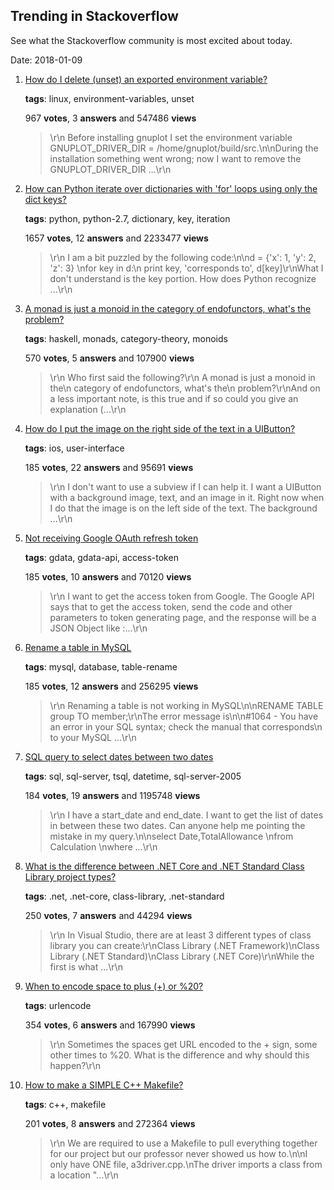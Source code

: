 ## Trending in Stackoverflow

See what the Stackoverflow community is most excited about today.

Date: 2018-01-09


1. [How do I delete (unset) an exported environment variable?](https://stackoverflow.com/questions/6877727/how-do-i-delete-unset-an-exported-environment-variable)

    **tags**: linux, environment-variables, unset
            
    967 **votes**, 3 **answers** and 547486 **views**

    > \r\n            Before installing gnuplot I set the environment variable GNUPLOT_DRIVER_DIR = /home/gnuplot/build/src.\n\nDuring the installation something went wrong; now I want to remove the GNUPLOT_DRIVER_DIR ...\r\n        

    
2. [How can Python iterate over dictionaries with 'for' loops using only the dict keys?](https://stackoverflow.com/questions/3294889/how-can-python-iterate-over-dictionaries-with-for-loops-using-only-the-dict-ke)

    **tags**: python, python-2.7, dictionary, key, iteration
            
    1657 **votes**, 12 **answers** and 2233477 **views**

    > \r\n            I am a bit puzzled by the following code:\n\nd = {'x': 1, 'y': 2, 'z': 3} \nfor key in d:\n    print key, 'corresponds to', d[key]\r\nWhat I don't understand is the key portion. How does Python recognize ...\r\n        

    
3. [A monad is just a monoid in the category of endofunctors, what's the probleⅿ?](https://stackoverflow.com/questions/3870088/a-monad-is-just-a-monoid-in-the-category-of-endofunctors-whats-the-proble%e2%85%bf)

    **tags**: haskell, monads, category-theory, monoids
            
    570 **votes**, 5 **answers** and 107900 **views**

    > \r\n            Who first said the following?\r\n  A monad is just a monoid in the\n  category of endofunctors, what's the\n  problem?\r\nAnd on a less important note, is this true and if so could you give an explanation (...\r\n        

    
4. [How do I put the image on the right side of the text in a UIButton?](https://stackoverflow.com/questions/7100976/how-do-i-put-the-image-on-the-right-side-of-the-text-in-a-uibutton)

    **tags**: ios, user-interface
            
    185 **votes**, 22 **answers** and 95691 **views**

    > \r\n            I don't want to use a subview if I can help it. I want a UIButton with a background image, text, and an image in it. Right now when I do that the image is on the left side of the text. The background ...\r\n        

    
5. [Not receiving Google OAuth refresh token](https://stackoverflow.com/questions/10827920/not-receiving-google-oauth-refresh-token)

    **tags**: gdata, gdata-api, access-token
            
    185 **votes**, 10 **answers** and 70120 **views**

    > \r\n            I want to get the access token from Google.  The Google API says that to get the access token, send the code and other parameters to token generating page, and the response will be a JSON Object like :...\r\n        

    
6. [Rename a table in MySQL](https://stackoverflow.com/questions/12650370/rename-a-table-in-mysql)

    **tags**: mysql, database, table-rename
            
    185 **votes**, 12 **answers** and 256295 **views**

    > \r\n            Renaming a table is not working in MySQL\n\nRENAME TABLE group TO member;\r\nThe error message is\n\n#1064 - You have an error in your SQL syntax; check the manual that corresponds\n        to your MySQL ...\r\n        

    
7. [SQL query to select dates between two dates](https://stackoverflow.com/questions/5125076/sql-query-to-select-dates-between-two-dates)

    **tags**: sql, sql-server, tsql, datetime, sql-server-2005
            
    184 **votes**, 19 **answers** and 1195748 **views**

    > \r\n            I have a start_date and end_date. I want to get the list of dates in between these two dates. Can anyone help me pointing the mistake in my query.\n\nselect Date,TotalAllowance \nfrom Calculation \nwhere ...\r\n        

    
8. [What is the difference between .NET Core and .NET Standard Class Library project types?](https://stackoverflow.com/questions/42939454/what-is-the-difference-between-net-core-and-net-standard-class-library-project)

    **tags**: .net, .net-core, class-library, .net-standard
            
    250 **votes**, 7 **answers** and 44294 **views**

    > \r\n            In Visual Studio, there are at least 3 different types of class library you can create:\r\nClass Library (.NET Framework)\nClass Library (.NET Standard)\nClass Library (.NET Core)\r\nWhile the first is what ...\r\n        

    
9. [When to encode space to plus (+) or %20?](https://stackoverflow.com/questions/2678551/when-to-encode-space-to-plus-or-20)

    **tags**: urlencode
            
    354 **votes**, 6 **answers** and 167990 **views**

    > \r\n            Sometimes the spaces get URL encoded to the + sign, some other times to %20. What is the difference and why should this happen?\r\n        

    
10. [How to make a SIMPLE C++ Makefile?](https://stackoverflow.com/questions/2481269/how-to-make-a-simple-c-makefile)

    **tags**: c++, makefile
            
    201 **votes**, 8 **answers** and 272364 **views**

    > \r\n            We are required to use a Makefile to pull everything together for our project but our professor never showed us how to.\n\nI only have ONE file, a3driver.cpp.\nThe driver imports a class from a location "...\r\n        

    
